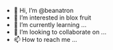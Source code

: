 - 👋 Hi, I’m @beanatron
- 👀 I’m interested in blox fruit
- 🌱 I’m currently learning ...
- 💞️ I’m looking to collaborate on ...
- 📫 How to reach me ...

<!---
beanatron/beanatron is a ✨ special ✨ repository because its `README.md` (this file) appears on your GitHub profile.
You can click the Preview link to take a look at your changes.
--->

